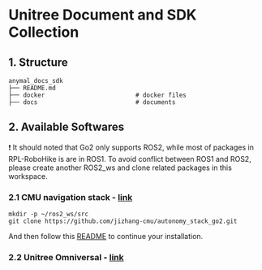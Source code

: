 # Unitree Document and SDK Collection

## 1. Structure
```shell script
anymal_docs_sdk
├── README.md
├── docker                         # docker files
├── docs                           # documents
```

## 2. Available Softwares
:exclamation: It should noted that Go2 only supports ROS2, while most of packages in RPL-RoboHike is are in ROS1. To avoid conflict between ROS1 and ROS2, please create another ROS2_ws and clone related packages in this workspace.

### 2.1 CMU navigation stack - [link](https://github.com/jizhang-cmu/autonomy_stack_go2)
```shell script
mkdir -p ~/ros2_ws/src
git clone https://github.com/jizhang-cmu/autonomy_stack_go2.git
```
And then follow this [README](https://github.com/jizhang-cmu/autonomy_stack_go2) to continue your installation.

### 2.2 Unitree Omniversal - [link](https://github.com/abizovnuralem/go2_omniverse)
